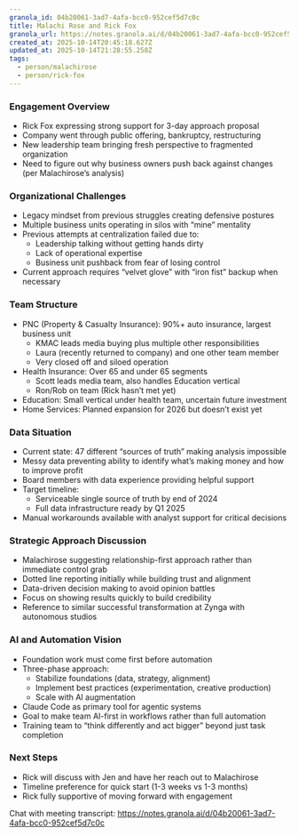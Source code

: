 ```yaml
---
granola_id: 04b20061-3ad7-4afa-bcc0-952cef5d7c0c
title: Malachi Rose and Rick Fox
granola_url: https://notes.granola.ai/d/04b20061-3ad7-4afa-bcc0-952cef5d7c0c
created_at: 2025-10-14T20:45:18.627Z
updated_at: 2025-10-14T21:28:55.258Z
tags:
  - person/malachirose
  - person/rick-fox
---
```


### Engagement Overview

- Rick Fox expressing strong support for 3-day approach proposal
- Company went through public offering, bankruptcy, restructuring
- New leadership team bringing fresh perspective to fragmented organization
- Need to figure out why business owners push back against changes (per Malachirose’s analysis)

### Organizational Challenges

- Legacy mindset from previous struggles creating defensive postures
- Multiple business units operating in silos with “mine” mentality
- Previous attempts at centralization failed due to:
  - Leadership talking without getting hands dirty
  - Lack of operational expertise
  - Business unit pushback from fear of losing control
- Current approach requires “velvet glove” with “iron fist” backup when necessary

### Team Structure

- PNC (Property & Casualty Insurance): 90%+ auto insurance, largest business unit
  - KMAC leads media buying plus multiple other responsibilities
  - Laura (recently returned to company) and one other team member
  - Very closed off and siloed operation
- Health Insurance: Over 65 and under 65 segments
  - Scott leads media team, also handles Education vertical
  - Ron/Rob on team (Rick hasn’t met yet)
- Education: Small vertical under health team, uncertain future investment
- Home Services: Planned expansion for 2026 but doesn’t exist yet

### Data Situation

- Current state: 47 different “sources of truth” making analysis impossible
- Messy data preventing ability to identify what’s making money and how to improve profit
- Board members with data experience providing helpful support
- Target timeline:
  - Serviceable single source of truth by end of 2024
  - Full data infrastructure ready by Q1 2025
- Manual workarounds available with analyst support for critical decisions

### Strategic Approach Discussion

- Malachirose suggesting relationship-first approach rather than immediate control grab
- Dotted line reporting initially while building trust and alignment
- Data-driven decision making to avoid opinion battles
- Focus on showing results quickly to build credibility
- Reference to similar successful transformation at Zynga with autonomous studios

### AI and Automation Vision

- Foundation work must come first before automation
- Three-phase approach:
  - Stabilize foundations (data, strategy, alignment)
  - Implement best practices (experimentation, creative production)
  - Scale with AI augmentation
- Claude Code as primary tool for agentic systems
- Goal to make team AI-first in workflows rather than full automation
- Training team to “think differently and act bigger” beyond just task completion

### Next Steps

- Rick will discuss with Jen and have her reach out to Malachirose
- Timeline preference for quick start (1-3 weeks vs 1-3 months)
- Rick fully supportive of moving forward with engagement

Chat with meeting transcript: https://notes.granola.ai/d/04b20061-3ad7-4afa-bcc0-952cef5d7c0c

